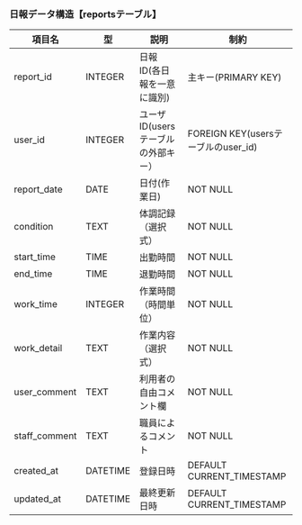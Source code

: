 ### 日報データ構造【reportsテーブル】 
| 項目名 | 型 | 説明 | 制約 |
|-|-|-|-|
| report_id | INTEGER | 日報ID(各日報を一意に識別) | 主キー(PRIMARY KEY) |
| user_id | INTEGER | ユーザID(usersテーブルの外部キー） | FOREIGN KEY(usersテーブルのuser_id) |
| report_date | DATE | 日付(作業日) | NOT NULL |
| condition | TEXT | 体調記録（選択式） | NOT NULL |
| start_time | TIME | 出勤時間 | NOT NULL |
| end_time | TIME | 退勤時間 | NOT NULL |
| work_time | INTEGER | 作業時間（時間単位） | NOT NULL |
| work_detail | TEXT | 作業内容（選択式） | NOT NULL |
| user_comment | TEXT | 利用者の自由コメント欄 | NOT NULL |
| staff_comment | TEXT | 職員によるコメント | NOT NULL |
| created_at | DATETIME | 登録日時 | DEFAULT CURRENT_TIMESTAMP |
| updated_at | DATETIME | 最終更新日時 | DEFAULT CURRENT_TIMESTAMP |